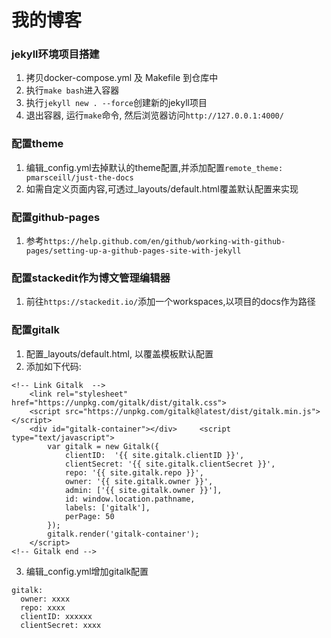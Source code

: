 # 我的博客

### jekyll环境项目搭建
1. 拷贝docker-compose.yml 及 Makefile 到仓库中
2. 执行`make bash`进入容器
3. 执行`jekyll new . --force`创建新的jekyll项目
4. 退出容器, 运行`make`命令, 然后浏览器访问`http://127.0.0.1:4000/`


### 配置theme
1. 编辑_config.yml去掉默认的theme配置,并添加配置`remote_theme: pmarsceill/just-the-docs`
2. 如需自定义页面内容,可透过_layouts/default.html覆盖默认配置来实现


### 配置github-pages
1. 参考`https://help.github.com/en/github/working-with-github-pages/setting-up-a-github-pages-site-with-jekyll`


### 配置stackedit作为博文管理编辑器
1. 前往`https://stackedit.io/`添加一个workspaces,以项目的docs作为路径

### 配置gitalk
1. 配置_layouts/default.html, 以覆盖模板默认配置
2. 添加如下代码:
```
<!-- Link Gitalk  -->
    <link rel="stylesheet" href="https://unpkg.com/gitalk/dist/gitalk.css">
    <script src="https://unpkg.com/gitalk@latest/dist/gitalk.min.js"></script> 
    <div id="gitalk-container"></div>     <script type="text/javascript">
        var gitalk = new Gitalk({
            clientID:  '{{ site.gitalk.clientID }}',
            clientSecret: '{{ site.gitalk.clientSecret }}',
            repo: '{{ site.gitalk.repo }}',
            owner: '{{ site.gitalk.owner }}',
            admin: ['{{ site.gitalk.owner }}'],
            id: window.location.pathname,
            labels: ['gitalk'],
            perPage: 50
        });
        gitalk.render('gitalk-container');
    </script> 
<!-- Gitalk end -->
```
3. 编辑_config.yml增加gitalk配置
```
gitalk:
  owner: xxxx
  repo: xxxx
  clientID: xxxxxx
  clientSecret: xxxx
```